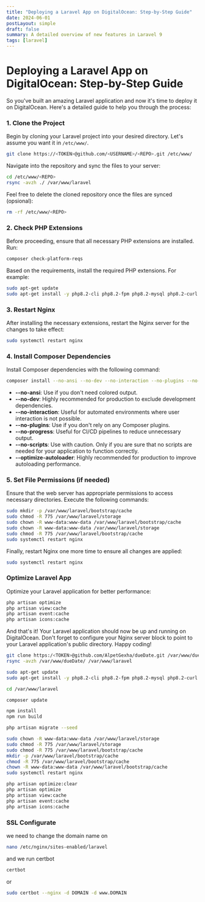 ```yaml
---
title: "Deploying a Laravel App on DigitalOcean: Step-by-Step Guide"
date: 2024-06-01
postLayout: simple
draft: false
summary: A detailed overview of new features in Laravel 9
tags: [laravel]
---
```


# Deploying a Laravel App on DigitalOcean: Step-by-Step Guide

So you've built an amazing Laravel application and now it's time to deploy it on DigitalOcean. Here's a detailed guide to help you through the process:

### 1. Clone the Project

Begin by cloning your Laravel project into your desired directory. Let's assume you want it in `/etc/www/`.

```bash
git clone https://<TOKEN>@github.com/<USERNAME>/<REPO>.git /etc/www/
```

Navigate into the repository and sync the files to your server:

```bash
cd /etc/www/<REPO>
rsync -avzh ./ /var/www/laravel
```

Feel free to delete the cloned repository once the files are synced (opsional):

```bash
rm -rf /etc/www/<REPO>
```

### 2. Check PHP Extensions

Before proceeding, ensure that all necessary PHP extensions are installed. Run:

```bash
composer check-platform-reqs
```

Based on the requirements, install the required PHP extensions. For example:

```bash
sudo apt-get update
sudo apt-get install -y php8.2-cli php8.2-fpm php8.2-mysql php8.2-curl php8.2-xml php8.2-mbstring php8.2-zip php8.2-bcmath php8.2-intl php8.2-soap php8.2-xmlrpc php8.2-gd php8.2-common
```

### 3. Restart Nginx

After installing the necessary extensions, restart the Nginx server for the changes to take effect:

```bash
sudo systemctl restart nginx
```

### 4. Install Composer Dependencies

Install Composer dependencies with the following command:

```bash
composer install --no-ansi --no-dev --no-interaction --no-plugins --no-progress --no-scripts --optimize-autoloader
```

- **--no-ansi**: Use if you don't need colored output.
- **--no-dev**: Highly recommended for production to exclude development dependencies.
- **--no-interaction**: Useful for automated environments where user interaction is not possible.
- **--no-plugins**: Use if you don't rely on any Composer plugins.
- **--no-progress**: Useful for CI/CD pipelines to reduce unnecessary output.
- **--no-scripts**: Use with caution. Only if you are sure that no scripts are needed for your application to function correctly.
- **--optimize-autoloader**: Highly recommended for production to improve autoloading performance.

### 5. Set File Permissions (if needed)

Ensure that the web server has appropriate permissions to access necessary directories. Execute the following commands:

```bash
sudo mkdir -p /var/www/laravel/bootstrap/cache
sudo chmod -R 775 /var/www/laravel/storage
sudo chown -R www-data:www-data /var/www/laravel/bootstrap/cache
sudo chown -R www-data:www-data /var/www/laravel/storage
sudo chmod -R 775 /var/www/laravel/bootstrap/cache
sudo systemctl restart nginx
```

Finally, restart Nginx one more time to ensure all changes are applied:

```bash
sudo systemctl restart nginx
```

### Optimize Laravel App

Optimize your Laravel application for better performance:

```bash
php artisan optimize
php artisan view:cache
php artisan event:cache
php artisan icons:cache
```

And that's it! Your Laravel application should now be up and running on DigitalOcean. Don't forget to configure your Nginx server block to point to your Laravel application's public directory. Happy coding!

```bash
git clone https:/<TOKEN>@github.com/AlpetGexha/dueDate.git /var/www/dueDate
rsync -avzh /var/www/dueDate/ /var/www/laravel

sudo apt-get update
sudo apt-get install -y php8.2-cli php8.2-fpm php8.2-mysql php8.2-curl php8.2-xml php8.2-mbstring php8.2-zip php8.2-bcmath php8.2-intl php8.2-soap php8.2-xmlrpc php8.2-gd php8.2-common

cd /var/www/laravel

composer update

npm install
npm run build

php artisan migrate --seed

sudo chown -R www-data:www-data /var/www/laravel/storage
sudo chmod -R 775 /var/www/laravel/storage
sudo chmod -R 775 /var/www/laravel/bootstrap/cache
mkdir -p /var/www/laravel/bootstrap/cache
chmod -R 775 /var/www/laravel/bootstrap/cache
chown -R www-data:www-data /var/www/laravel/bootstrap/cache
sudo systemctl restart nginx

php artisan optimize:clear
php artisan optimize
php artisan view:cache
php artisan event:cache
php artisan icons:cache
```


### SSL Configurate

we need to change the domain name on 

```bash
nano /etc/nginx/sites-enabled/laravel
```

and we run certbot

```bash
certbot
```

or

```bash
sudo certbot --nginx -d DOMAIN -d www.DOMAIN
```

